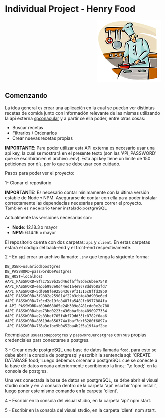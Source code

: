 

# Individual Project - Henry Food

<p align="right">
  <img height="200" src="./cooking.png" />
</p>


## Comenzando

La idea general es crear una aplicación en la cual se puedan ver distintas recetas de comida junto con información relevante de las mismas utilizando la api externa [spoonacular](https://spoonacular.com/food-api) y a partir de ella poder, entre otras cosas:

- Buscar recetas
- Filtrarlos / Ordenarlos
- Crear nuevas recetas propias

__IMPORTANTE__: Para poder utilizar esta API externa es necesario usar una api key, la cual se mostrará en el presente texto (son las 'API_PASSWORD' que se escribirán en el archivo .env). Esta api key tiene un límite de 150 peticiones por día, por lo que se debe usar con cuidado.

Pasos para poder ver el proyecto:

 1- Clonar el repositorio

__IMPORTANTE:__ Es necesario contar minimamente con la última versión estable de Node y NPM. Asegurarse de contar con ella para poder instalar correctamente las dependecias necesarias para correr el proyecto. También es necesario tener instalado postgreSQL

Actualmente las versiónes necesarias son:

- __Node__: 12.18.3 o mayor
- __NPM__: 6.14.16 o mayor

El repositorio cuenta con dos carpetas: `api` y `client`. En estas carpetas estará el código del back-end y el front-end respectivamente.

2 - En `api` crear un archivo llamado: `.env` que tenga la siguiente forma:

```env
DB_USER=usuariodepostgres
DB_PASSWORD=passwordDePostgres
DB_HOST=localhost
#API_PASSWORD=8fac7559b35d46dfaff86dec6bee7548
#API_PASSWORD=eab5b993e0d44ed1a4e9c78dd9b8afd7
#API_PASSWORD=5df068fe925643679f31215c8ffd38b0
#API_PASSWORD=3f9882e259014f22b3cbfe49d903e6ed
#API_PASSWORD=7c0cd2d19fc8487fa5489fc8977884fa
# API_PASSWORD=b89b668065e24b309e8781cdd0e2e788
#API_PASSWORD=bea73bd0223c436bbafbbe4890977334
#API_PASSWORD=e2e83bef705f4bf79dd351c8782f6aa6
#API_PASSWORD=83319da650374a1baf7dcf6280f6897a
 API_PASSWORD=766a3e1be9b0452ba4b265a19f4af2be
```

Reemplazar `usuariodepostgres` y `passwordDePostgres` con sus propias credenciales para conectarse a postgres.

3 - Crear desde postgreSQL una base de datos llamada `food`, para esto se debe abrir la consola de postgresql y escribir la sentencia sql: 'CREATE DATABASE food;'
Luego debemos ordenar a postgreSQL que se conecte a la base de datos creada anteriormente escribiendo la línea: '\c food;' en la consola de postgres.

Una vez conectada la base de datos en postgreSQL, se debe abrir el visual studio code y en la consola dentro de la carpeta 'api' escribir 'npm install', luego poner este mismo comando en la carpeta 'client'.

4 - Escribir en la consola del visual studio, en la carpeta 'api' npm start.

5 - Escribir en la consola del visual studio, en la carpeta 'client' npm start.


